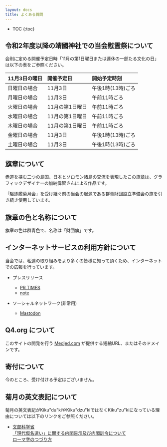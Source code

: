 ```yaml
---
layout: docs
title: よくある質問
---
```


- TOC
{:toc}

## 令和2年度以降の靖國神社での当会慰霊祭について
会則に定める開催予定日時「11月の第1日曜日または連休の一部たる文化の日」は以下の表をご参照ください。

<div class="scroll" markdown="block">

| 11月3日の曜日 | 開催予定日      | 開始予定時刻      |
|:--------------|:----------------|:------------------|
| 日曜日の場合  | 11月3日         | 午後1時(13時)ごろ |
| 月曜日の場合  | 11月3日         | 午前11時ごろ      |
| 火曜日の場合  | 11月の第1日曜日 | 午前11時ごろ      |
| 水曜日の場合  | 11月の第1日曜日 | 午前11時ごろ      |
| 木曜日の場合  | 11月の第1日曜日 | 午前11時ごろ      |
| 金曜日の場合  | 11月3日         | 午後1時(13時)ごろ |
| 土曜日の場合  | 11月3日         | 午後1時(13時)ごろ |

</div>

## 旗章について
<object data="{{ '/assets/svg/guide.svg' | relative_url }}" type="image/svg+xml"></object>

赤道を挟む二つの島国、日本とソロモン諸島の交流を表現したこの旗章は、グラフィックデザイナーの加納偉智さんによる作品です。

「駆逐艦菊月会」を受け継ぐ前の当会の起源である群青財団設立準備会の旗を引き続き使用しています。

## 旗章の色と名称について
旗章の色は群青色で、名称は「財団旗」です。

## インターネットサービスの利用方針について
当会では、私達の取り組みをより多くの皆様に知って頂くため、インターネットでの広報を行っています。

* プレスリリース

    - [PR TIMES](https://prtimes.jp/main/html/searchrlp/company_id/31198)
    - [note](https://note.com/kikuzukikai)
    
* ソーシャルネットワーク(非常用)

    - <a rel="me" href="https://mastodon.social/@{{ site.github.owner_name }}" target="_blank">Mastodon</a>

## Q4.org について
このサイトの開発を行う [Medjed.com](https://web.medjed.com/ja/) が提供する短縮URL、またはそのドメインです。

## 寄付について
今のところ、受け付ける予定はございません。

## 菊月の英文表記について
菊月の英文表記がKiku&quot;du&quot;kiやKiku&quot;dzu&quot;kiではなくKiku&quot;zu&quot;kiになっている理由については以下のリンクをご参照ください。

* [文部科学省](http://www.mext.go.jp/)  
    [「現代仮名遣い」に関する内閣告示及び内閣訓令について](http://www.mext.go.jp/b_menu/hakusho/nc/t19860701002/t19860701002.html)  
    [ローマ字のつづり方](http://www.mext.go.jp/b_menu/hakusho/nc/k19541209001/k19541209001.html)
